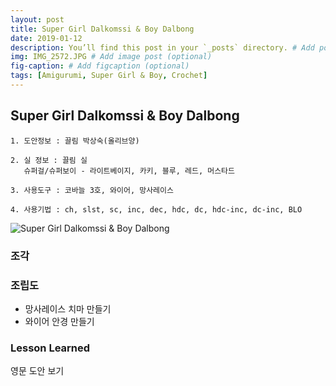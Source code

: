 ```yaml
---
layout: post
title: Super Girl Dalkomssi & Boy Dalbong
date: 2019-01-12
description: You’ll find this post in your `_posts` directory. # Add post description (optional)
img: IMG_2572.JPG # Add image post (optional)
fig-caption: # Add figcaption (optional)
tags: [Amigurumi, Super Girl & Boy, Crochet]
---
```


## Super Girl Dalkomssi & Boy Dalbong   

```
1. 도안정보 : 끌림 박상숙(올리브양)

2. 실 정보 : 끌림 실
   슈퍼걸/슈퍼보이 - 라이트베이지, 카키, 블루, 레드, 머스타드

3. 사용도구 : 코바늘 3호, 와이어, 망사레이스

4. 사용기법 : ch, slst, sc, inc, dec, hdc, dc, hdc-inc, dc-inc, BLO
```

![Super Girl Dalkomssi & Boy Dalbong](http://knittinglove.github.io/assets/img/아미주말초급/IMG_2572.JPG "Super Girl Dalkomssi & Boy Dalbong")



### 조각



### 조립도

* 망사레이스 치마 만들기
* 와이어 안경 만들기

### Lesson Learned
영문 도안 보기
